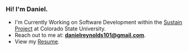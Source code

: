 ### Hi! I'm Daniel.


- I'm Currently Working on Software Development within the [Sustain Project](http://urban-sustain.org/) at Colorado State University.
- Reach out to me at: **danielreynolds101@gmail.com**.
- View my [Resume](https://drive.google.com/file/d/1CZCVBI9_EnBJ7wnGpfQYvfljfjCEARC_/view?usp=sharing).
